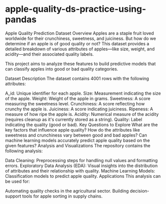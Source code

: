 # apple-quality-ds-practice-using-pandas
Apple Quality Prediction Dataset
Overview
Apples are a staple fruit loved worldwide for their crunchiness, sweetness, and juiciness. But how do we determine if an apple is of good quality or not? This dataset provides a detailed breakdown of various attributes of apples—like size, weight, and acidity—and their associated quality labels.

This project aims to analyze these features to build predictive models that can classify apples into good or bad quality categories.

Dataset Description
The dataset contains 4001 rows with the following attributes:

A_id: Unique identifier for each apple.
Size: Measurement indicating the size of the apple.
Weight: Weight of the apple in grams.
Sweetness: A score measuring the sweetness level.
Crunchiness: A score reflecting how crunchy the apple is.
Juiciness: A score indicating juiciness.
Ripeness: A measure of how ripe the apple is.
Acidity: Numerical measure of the acidity (requires cleanup as it's currently stored as a string).
Quality: Label indicating the quality (good or bad).
Key Questions to Explore
What are the key factors that influence apple quality?
How do the attributes like sweetness and crunchiness vary between good and bad apples?
Can machine learning models accurately predict apple quality based on the given features?
Analysis and Visualizations
The repository contains the following analysis:

Data Cleaning: Preprocessing steps for handling null values and formatting errors.
Exploratory Data Analysis (EDA): Visual insights into the distribution of attributes and their relationship with quality.
Machine Learning Models: Classification models to predict apple quality.
Applications
This analysis can be used for:

Automating quality checks in the agricultural sector.
Building decision-support tools for apple sorting in supply chains.
